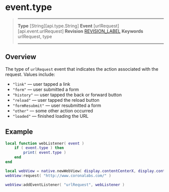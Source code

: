 
# event.type

> --------------------- ------------------------------------------------------------------------------------------
> __Type__              [String][api.type.String]
> __Event__             [urlRequest][api.event.urlRequest]
> __Revision__          [REVISION_LABEL](REVISION_URL)
> __Keywords__          urlRequest, type
> --------------------- ------------------------------------------------------------------------------------------

## Overview

The type of `urlRequest` event that indicates the action associated with the request. Values include:

* `"link"` &mdash; user tapped a link
* `"form"` &mdash; user submitted a form
* `"history"` &mdash; user tapped the back or forward button
* `"reload"` &mdash; user tapped the reload button
* `"formResubmit"` &mdash; user resubmitted a form
* `"other"` &mdash; some other action occurred
* `"loaded"` &mdash; finished loading the URL

## Example
 
`````lua
local function webListener( event )
    if ( event.type ) then
        print( event.type )
    end
end

local webView = native.newWebView( display.contentCenterX, display.contentCenterY, 320, 480 )
webView:request( "http://www.coronalabs.com/" )

webView:addEventListener( "urlRequest", webListener )
`````

